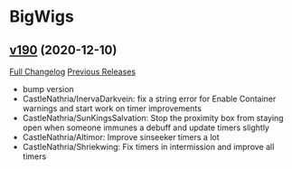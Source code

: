 # BigWigs

## [v190](https://github.com/BigWigsMods/BigWigs/tree/v190) (2020-12-10)
[Full Changelog](https://github.com/BigWigsMods/BigWigs/compare/v189.2...v190) [Previous Releases](https://github.com/BigWigsMods/BigWigs/releases)

- bump version  
- CastleNathria/InervaDarkvein: fix a string error for Enable Container warnings and start work on timer improvements  
- CastleNathria/SunKingsSalvation: Stop the proximity box from staying open when someone immunes a debuff and update timers slightly  
- CastleNathria/Altimor: Improve sinseeker timers a lot  
- CastleNathria/Shriekwing: Fix timers in intermission and improve all timers  
